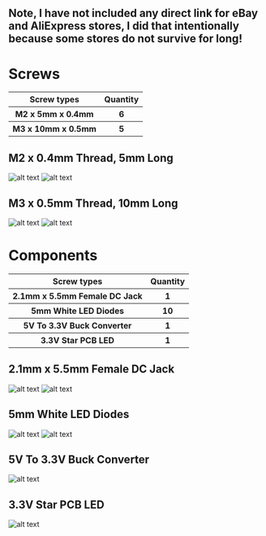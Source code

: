 ## Note, I have not included any direct link for eBay and AliExpress stores, I did that intentionally because some stores do not survive for long!

# Screws

<table>
    <tr>
    <th>Screw types</th>
    <th>Quantity</th>
  </tr>
    <tr>
    <th>M2 x 5mm x 0.4mm</th>
    <th>6</th>
   <tr>
    <th>M3 x 10mm x 0.5mm</th>
    <th>5</th>
</table>

## M2 x 0.4mm Thread, 5mm Long
![alt text](https://github.com/ProgramFreakHD/Ark-reactor/blob/main/Pictures/Miscellaneous/M2%20x%205mm%20x0.4mm.png)
![alt text](https://github.com/ProgramFreakHD/Ark-reactor/blob/main/Pictures/Miscellaneous/M2%20x%205mm%20x0.4mm%20Diagram.png)

## M3 x 0.5mm Thread, 10mm Long
![alt text](https://github.com/ProgramFreakHD/Ark-reactor/blob/main/Pictures/Miscellaneous/M3%20x%2010mm%20x%200.5mm.png)
![alt text](https://github.com/ProgramFreakHD/Ark-reactor/blob/main/Pictures/Miscellaneous/M3%20x%2010mm%20x%200.5mm%20Diagram.png)

# Components

<table>
    <tr>
    <th>Screw types</th>
    <th>Quantity</th>
  </tr>
    <tr>
    <th>2.1mm x 5.5mm Female DC Jack</th>
    <th>1</th>
   <tr>
    <th>5mm White LED Diodes</th>
    <th>10</th>
   <tr>
    <th>5V To 3.3V Buck Converter</th>
    <th>1</th>
   <tr>
    <th>3.3V Star PCB LED</th>
    <th>1</th>
</table>

## 2.1mm x 5.5mm Female DC Jack

![alt text](https://github.com/ProgramFreakHD/Ark-reactor/blob/main/Pictures/Miscellaneous/2.1mm%20x%205.5mm%20Female%20DC%20Jack.jpg)
![alt text](https://github.com/ProgramFreakHD/Ark-reactor/blob/main/Pictures/Miscellaneous/2.1mm%20x%205.5mm%20Female%20DC%20Jack%20Diagram.jpg)

## 5mm White LED Diodes

![alt text](https://github.com/ProgramFreakHD/Ark-reactor/blob/main/Pictures/Miscellaneous/H4411874ec0c6432e85a3fefa4a102458y.png)
![alt text](https://github.com/ProgramFreakHD/Ark-reactor/blob/main/Pictures/Miscellaneous/5mm%20White%20LED%20Diodes.jpg)

## 5V To 3.3V Buck Converter

![alt text](https://github.com/ProgramFreakHD/Tony-Stark-s-Arc-Reactor-MK1/blob/main/Pictures/Miscellaneous/1PCS-DC-5V-to-3-3V-Step-Down-Power-Supply-Module-AMS1117-3-3-LDO-800MA.jpg)

## 3.3V Star PCB LED

![alt text](https://github.com/ProgramFreakHD/Tony-Stark-s-Arc-Reactor-MK1/blob/main/Pictures/Miscellaneous/s55-2241p01wc.jpg)


